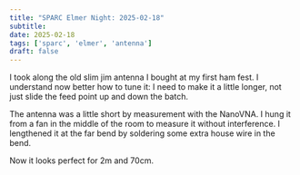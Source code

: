 ```yaml
---
title: "SPARC Elmer Night: 2025-02-18"
subtitle:
date: 2025-02-18
tags: ['sparc', 'elmer', 'antenna']
draft: false
---
```


I took along the old slim jim antenna
I bought at my first ham fest.
I understand now better how to tune it:
I need to make it a little longer,
not just slide the feed point up
and down the batch.

The antenna was a little short by measurement
with the NanoVNA.
I hung it from a fan in the middle
of the room to measure it
without interference.
I lengthened it at the far bend
by soldering some extra house wire
in the bend.

Now it looks perfect for 2m and 70cm.

<!--more-->
